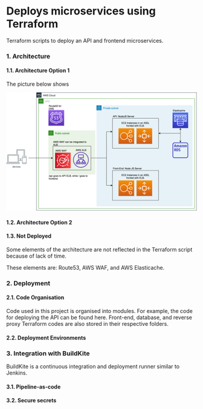 # Deploys microservices using Terraform

Terraform scripts to deploy an API and frontend microservices.

### 1. Architecture

#### 1.1. Architecture Option 1

The picture below shows 

![Arch Option 1](./docs/images/hooq_arch_op_1.png)

#### 1.2. Architecture Option 2


#### 1.3. Not Deployed

Some elements of the architecture are not reflected in the Terraform script
because of lack of time.

These elements are: Route53, AWS WAF, and AWS Elasticache.

### 2. Deployment

#### 2.1. Code Organisation

Code used in this project is organised into modules. For example, the code for
deploying the API can be found here. Front-end, database, and reverse proxy
Terraform codes are also stored in their respective folders.



#### 2.2. Deployment Environments

### 3. Integration with BuildKite

BuildKite is a continuous integration and deployment runner similar to Jenkins.

#### 3.1. Pipeline-as-code



#### 3.2. Secure secrets
